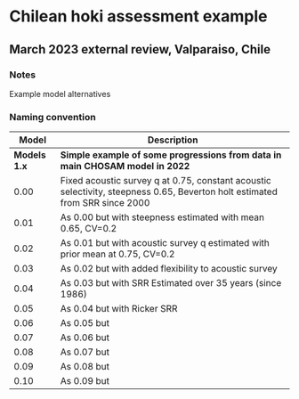 Chilean hoki assessment example
=================================
## March 2023 external review, Valparaiso, Chile 
### Notes
Example model alternatives

### Naming convention

Model      | Description
-----------|--------------
**Models 1.x**| **Simple example of some progressions from data in main CHOSAM model in 2022**
0.00     | 	Fixed acoustic survey q at 0.75, constant acoustic selectivity, steepness 0.65, Beverton holt estimated from SRR since 2000
0.01     | 	As 0.00 but with steepness estimated with mean 0.65, CV=0.2
0.02     | 	As 0.01 but with acoustic survey q estimated with prior mean at 0.75, CV=0.2
0.03     | 	As 0.02 but with added flexibility to acoustic survey
0.04     | 	As 0.03 but with SRR Estimated over 35 years (since 1986)
0.05     |  As 0.04 but with Ricker SRR
0.06     |  As 0.05 but 
0.07     |  As 0.06 but 
0.08     |  As 0.07 but 
0.09     |  As 0.08 but 
0.10     |  As 0.09 but 


